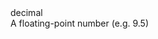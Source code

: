 <div class="dropdown">
    <span class="type-name">decimal</span>
    <div class="type-description">A floating-point number (e.g. 9.5)</div>
</div>